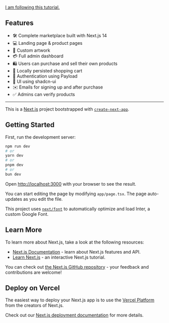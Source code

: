 [I am following this tutorial.](https://youtu.be/06g6YJ6JCJU?si=M2OSg2V1gUVKv7tQ&t=15066)

## Features

- 🛠️ Complete marketplace built with Next.js 14
- 💻 Landing page & product pages
- 🎨 Custom artwork
- 💳 Full admin dashboard
- 🛍️ Users can purchase and sell their own products
- 🛒 Locally persisted shopping cart
- 🔑 Authentication using Payload
- 🌟 UI using shadcn-ui
- ✉️ Emails for signing up and after purchase
- ✅ Admins can verify products

---

This is a [Next.js](https://nextjs.org/) project bootstrapped with [`create-next-app`](https://github.com/vercel/next.js/tree/canary/packages/create-next-app).

## Getting Started

First, run the development server:

```bash
npm run dev
# or
yarn dev
# or
pnpm dev
# or
bun dev
```

Open [http://localhost:3000](http://localhost:3000) with your browser to see the result.

You can start editing the page by modifying `app/page.tsx`. The page auto-updates as you edit the file.

This project uses [`next/font`](https://nextjs.org/docs/basic-features/font-optimization) to automatically optimize and load Inter, a custom Google Font.

## Learn More

To learn more about Next.js, take a look at the following resources:

- [Next.js Documentation](https://nextjs.org/docs) - learn about Next.js features and API.
- [Learn Next.js](https://nextjs.org/learn) - an interactive Next.js tutorial.

You can check out [the Next.js GitHub repository](https://github.com/vercel/next.js/) - your feedback and contributions are welcome!

## Deploy on Vercel

The easiest way to deploy your Next.js app is to use the [Vercel Platform](https://vercel.com/new?utm_medium=default-template&filter=next.js&utm_source=create-next-app&utm_campaign=create-next-app-readme) from the creators of Next.js.

Check out our [Next.js deployment documentation](https://nextjs.org/docs/deployment) for more details.
